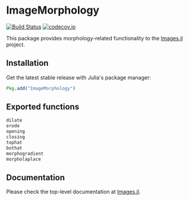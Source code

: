 # ImageMorphology

[![Build Status](https://travis-ci.org/JuliaImages/ImageMorphology.jl.svg?branch=master)](https://travis-ci.org/JuliaImages/ImageMorphology.jl)
[![codecov.io](http://codecov.io/github/JuliaImages/ImageMorphology.jl/coverage.svg?branch=master)](http://codecov.io/github/JuliaImages/ImageMorphology.jl?branch=master)

This package provides morphology-related functionality to the [Images.jl](https://github.com/JuliaImages/Images.jl) project.

## Installation

Get the latest stable release with Julia's package manager:

```julia
Pkg.add("ImageMorphology")
```

## Exported functions

```julia
dilate
erode
opening
closing
tophat
bothat
morphogradient
morpholaplace
```

## Documentation

Please check the top-level documentation at [Images.jl](https://github.com/JuliaImages/Images.jl).
